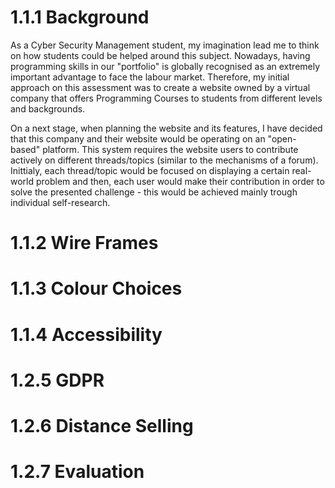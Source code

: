 # 1.1.1 Background

As a Cyber Security Management student, my imagination lead me to think on how students could be helped around this subject. 
Nowadays, having programming skills in our "portfolio" is globally recognised as an extremely important advantage to face the labour market. Therefore, my initial approach on this assessment was to create a website owned by a virtual company that offers Programming Courses to students from different levels and backgrounds. 

On a next stage, when planning the website and its features, I have decided that this company and their website would be operating on an "open-based" platform. This system requires the website users to contribute actively on different threads/topics (similar to the mechanisms of a forum). Inittialy, each thread/topic would be focused on displaying a certain real-world problem and then, each user would make their contribution in order to solve the presented challenge - this would be achieved mainly trough individual self-research.

# 1.1.2 Wire Frames

# 1.1.3 Colour Choices

# 1.1.4 Accessibility

# 1.2.5 GDPR

# 1.2.6 Distance Selling

# 1.2.7 Evaluation
